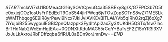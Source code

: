 $START$mclaVi7xU1B0Mea4tG16ySOVtCpvuG4a35S8Exy8g/X/G7FPC3b7O5fe0xxjejCOz1osUsFrI1EdEdT9GpS544jirPWeq6jvTOvZopSOTnS8wZ71MESLkpWMThbqog6E9iR8yrPewI9Ncx7JklJvIAVKEvBiTLAl//Vb5qIRhO2rqZj6oXg77iYujbiB255wygouIEGBI2pnQfazppk3Fy4ltApi2axZy3XUKdH5QSTx/fsw7lhcBrTHdNab2WcEmHgtEAa+0QDNXItKduMAG55rCqY+BaTsEF2Z1SoYR3l3XVJxJuLkAxroJRbFDffzqba6flRUL0aBDn9orJmnDw==$END$